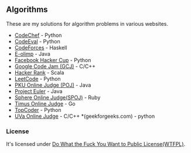 ## Algorithms

These are my solutions for algorithm problems in various websites.

* [CodeChef](http://www.codechef.com/) - Python
* [CodeEval](http://www.codeeval.com/) - Python
* [CodeForces](http://codeforces.com/) - Haskell
* [E-olimp](http://www.e-olimp.com/en/) - Java
* [Facebook Hacker Cup](https://code.google.com/codejam) - Python
* [Google Code Jam (GCJ)](https://code.google.com/codejam) - C/C++
* [Hacker Rank](https://www.hackerrank.com/) - Scala
* [LeetCode](http://oj.leetcode.com/) - Python
* [PKU Online Judge (POJ)](http://poj.org/) - Java
* [Project Euler](http://projecteuler.net/) - Java
* [Sphere Online Judge(SPOJ)](http://www.spoj.pl/) - Ruby
* [Timus Online Judge](http://acm.timus.ru/) - Go
* [TopCoder](http://www.topcoder.com/) - Python
* [UVa Online Judge](http://uva.onlinejudge.org/) - C/C++
*(geekforgeeks.com) - python

### License

It's licensed under [Do What the Fuck You Want to Public License(WTFPL)](http://en.wikipedia.org/wiki/WTFPL).
